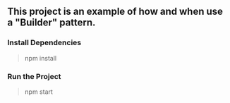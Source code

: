 ## This project is an example of how and when use a "Builder" pattern.

### Install Dependencies
> npm install

### Run the Project
> npm start
